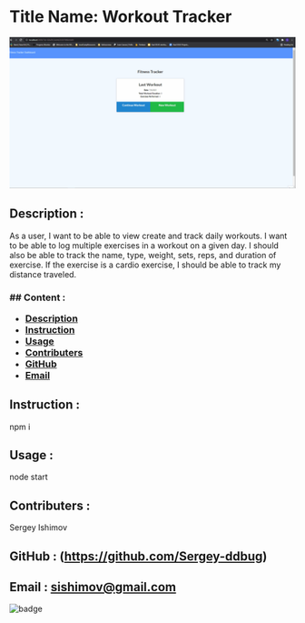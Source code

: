    <h1>Title Name:  Workout Tracker </h1>

![Project Screenshot](./public/video.gif)

## Description :

As a user, I want to be able to view create and track daily workouts. I want to be able to log multiple exercises in a workout on a given day. I should also be able to track the name, type, weight, sets, reps, and duration of exercise. If the exercise is a cardio exercise, I should be able to track my distance traveled.

   <h3>## Content :

- [Description](#description)
- [Instruction](#instructions)
- [Usage](#usage)
- [Contributers](#contributers)
- [GitHub](#GitHub)
- [Email](#mail)
</h3>

## Instruction :

npm i

## Usage :

node start

## Contributers :

Sergey Ishimov

## GitHub : (https://github.com/Sergey-ddbug)

## Email : sishimov@gmail.com

![badge](https://img.shields.io/badge/license-MIT-yellow.svg)
